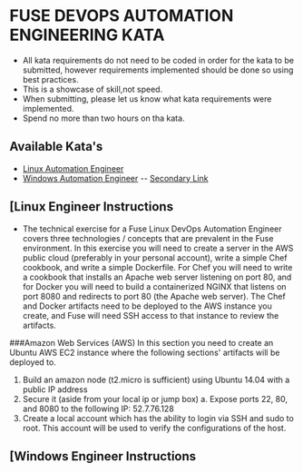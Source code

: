   # FUSE DEVOPS AUTOMATION ENGINEERING KATA

* All kata requirements do not need to be coded in order for the kata to be submitted, however requirements implemented 
  should be done so using best practices.
* This is a showcase of skill,not speed.
* When submitting, please let us know what kata requirements were implemented.
* Spend no more than two hours on tha kata.

## Available Kata's
* [Linux Automation Engineer](https://github.com/cahcommercial/fuse-kata-devops/blob/master/README.md#linux-engineer-instructions) 
* [Windows Automation Engineer](http://codingdojo.org/kata/GameOfLife/) -- [Secondary Link](https://github.com/jonschoning/codingdojo/blob/master/html/kataGameOfLife.html)


## [Linux Engineer Instructions

* The technical exercise for a Fuse Linux DevOps Automation Engineer covers three technologies / concepts that are prevalent in the Fuse environment. In this exercise you will need to create a server in the AWS public cloud (preferably in your personal account), write a simple Chef cookbook, and write a simple Dockerfile. For Chef you will need to write a cookbook that installs an Apache web server listening on port 80, and for Docker you will need to build a containerized NGINX that listens on port 8080 and redirects to port 80 (the Apache web server). The Chef and Docker artifacts need to be deployed to the AWS instance you create, and Fuse will need SSH access to that instance to review the artifacts.

###Amazon Web Services (AWS)
In this section you need to create an Ubuntu AWS EC2 instance where the following sections' artifacts will be deployed to.
1.    Build an amazon node (t2.micro is sufficient) using Ubuntu 14.04 with a public IP address 
2.    Secure it (aside from your local ip or jump box)
a.     Expose ports 22, 80, and 8080 to the following IP: 52.7.76.128
3.    Create a local account which has the ability to login via SSH and sudo to root.  This account will be used to verify the configurations of the host.

## [Windows Engineer Instructions


